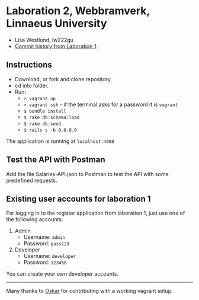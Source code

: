 # Laboration 2, Webbramverk, Linnaeus University
* Lisa Westlund, lw222gu
* [Commit history from Laboration 1](https://github.com/lw222gu/1dv450_lw222gu).

## Instructions
* Download, or fork and clone repository.
* cd into folder.
* Run:
  * `> vagrant up`
  * `> vagrant ssh` - if the terminal asks for a password it is `vagrant`
  * `$ bundle install`
  * `$ rake db:schema:load`
  * `$ rake db:seed`
  * `$ rails s -b 0.0.0.0`

The application is running at `localhost:4000`

## Test the API with Postman
Add the file Salaries-API.json to Postman to test the API with some predefined requests.

## Existing user accounts for laboration 1
For logging in to the register application from laboration 1, just use one of the following accounts.

1. Admin
   * Username: `admin`
   * Password: `pass123`
2. Developer
   * Username: `developer`
   * Password: `123456`

You can create your own developer accounts.

---
Many thanks to [Oskar](https://github.com/OskarKlintrot) for contributing with a working vagrant setup.
